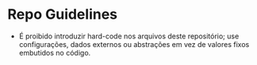 # Repo Guidelines

- É proibido introduzir hard-code nos arquivos deste repositório; use configurações, dados externos ou abstrações em vez de valores fixos embutidos no código.
